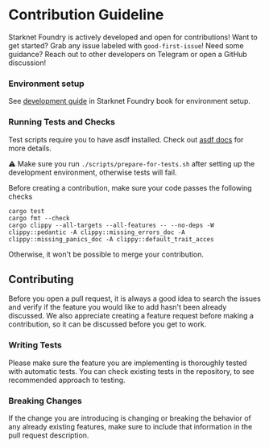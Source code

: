 # Contribution Guideline

Starknet Foundry is actively developed and open for contributions!
Want to get started?
Grab any issue labeled with `good-first-issue`!
Need some guidance?
Reach out to other developers on Telegram or open a GitHub discussion!

### Environment setup

See [development guide](https://foundry-rs.github.io/starknet-foundry/development/environment-setup.html) in Starknet
Foundry book for environment setup.

### Running Tests and Checks

Test scripts require you to have asdf installed.
Check out [asdf docs](https://asdf-vm.com/guide/getting-started.html) for more details.

⚠️ Make sure you run `./scripts/prepare-for-tests.sh` after setting up the development environment, otherwise tests will
fail.

Before creating a contribution, make sure your code passes the following checks

```shell
cargo test
cargo fmt --check
cargo clippy --all-targets --all-features -- --no-deps -W clippy::pedantic -A clippy::missing_errors_doc -A clippy::missing_panics_doc -A clippy::default_trait_acces
```

Otherwise, it won't be possible to merge your contribution.

## Contributing

Before you open a pull request, it is always a good idea to search the issues and verify if the feature you would like
to add hasn't been already discussed.
We also appreciate creating a feature request before making a contribution, so it can be discussed before you get to
work.

### Writing Tests

Please make sure the feature you are implementing is thoroughly tested with automatic tests.
You can check existing tests in the repository, to see recommended approach to testing.

### Breaking Changes

If the change you are introducing is changing or breaking the behavior of any already existing features, make sure to
include that information in the pull request description.

